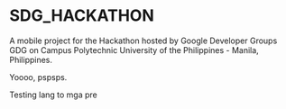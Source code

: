 # SDG_HACKATHON
A mobile project for the Hackathon hosted by Google Developer Groups GDG on Campus Polytechnic University of the Philippines - Manila, Philippines.


Yoooo, pspsps.

Testing lang to mga pre